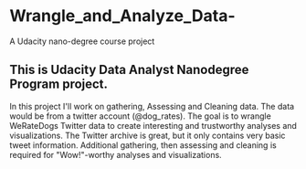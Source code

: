 # Wrangle_and_Analyze_Data-
A Udacity nano-degree course project
## This is Udacity Data Analyst Nanodegree Program project.
In this project I'll work on gathering, Assessing and Cleaning data.
The data would be from a twitter account (@dog_rates).
The goal is to wrangle WeRateDogs Twitter data to create interesting and trustworthy analyses and visualizations. The Twitter archive is great, but it only contains very basic tweet information. Additional gathering, then assessing and cleaning is required for "Wow!"-worthy analyses and visualizations.
